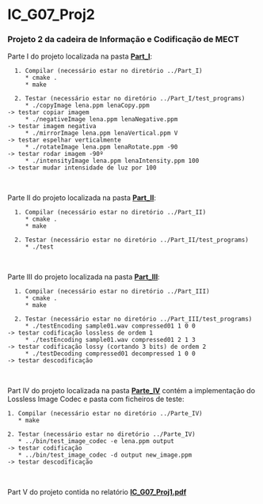 # IC_G07_Proj2
### Projeto 2 da cadeira de Informação e Codificação de MECT

Parte I do projeto localizada na pasta [**Part_I**](Part_I): <br>

      1. Compilar (necessário estar no diretório ../Part_I) 
         * cmake .
         * make

      2. Testar (necessário estar no diretório ../Part_I/test_programs) 
         * ./copyImage lena.ppm lenaCopy.ppm                                  -> testar copiar imagem
         * ./negativeImage lena.ppm lenaNegative.ppm                          -> testar imagem negativa
         * ./mirrorImage lena.ppm lenaVertical.ppm V                          -> testar espelhar verticalmente
         * ./rotateImage lena.ppm lenaRotate.ppm -90                          -> testar rodar imagem -90º
         * ./intensityImage lena.ppm lenaIntensity.ppm 100                    -> testar mudar intensidade de luz por 100
  <br>

Parte II do projeto localizada na pasta [**Part_II**](Part_II): <br>
    
      1. Compilar (necessário estar no diretório ../Part_II) 
         * cmake .
         * make

      2. Testar (necessário estar no diretório ../Part_II/test_programs) 
         * ./test
       
  <br>
  
Parte III do projeto localizada na pasta [**Part_III**](Part_III): <br>
    
      1. Compilar (necessário estar no diretório ../Part_III) 
         * cmake .
         * make

      2. Testar (necessário estar no diretório ../Part_III/test_programs) 
         * ./testEncoding sample01.wav compressed01 1 0 0                    -> testar codificação lossless de ordem 1
         * ./testEncoding sample01.wav compressed01 2 1 3                    -> testar codificação lossy (cortando 3 bits) de ordem 2
         * ./testDecoding compressed01 decompressed 1 0 0                    -> testar descodificação
       
  <br>
  
Part IV do projeto localizada na pasta [**Parte_IV**](Parte_IV) contém a implementação do Lossless Image Codec e pasta com ficheiros de teste: <br>

    1. Compilar (necessário estar no diretório ../Parte_IV) 
       * make

    2. Testar (necessário estar no diretório ../Parte_IV) 
       * ../bin/test_image_codec -e lena.ppm output                          -> testar codificação
       * ../bin/test_image_codec -d output new_image.ppm                     -> testar descodificação
       
  <br>
   
Part V do projeto contida no relatório [**IC_G07_Proj1.pdf**](IC_G07_Proj2.pdf) 

